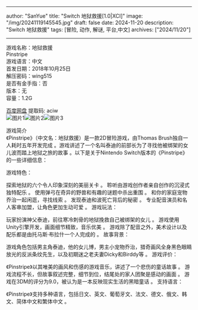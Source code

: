 
---
author: "SanYue"
title: "Switch 地狱救援[1.0|XCI]"
image: "/img/20241119145545.jpg"
draft: false
date: 2024-11-20
description: "Switch 地狱救援"
tags: [冒险, 动作, 解谜, 平台,中文]
archives: ["2024/11/20"]

---

游戏名称：地狱救援   
Pinstripe    
游戏语言：中文  
首发日期：2018年10月25日  
解压密码：wing515  
是否有金手指：否  
版本：无   
容量：1.2G

[百度网盘](https://pan.baidu.com/s/194A1G8yXbt6tU96k5ZsrEA) 提取码: aciw  
![图片1](/img/3dd3c8.jpg)![图片2](/img/bd43fe.jpg)![图片3](/img/0670cf.jpg)  

游戏简介  
《Pinstripe》（中文名：地狱救援）是一款2D冒险游戏，由Thomas Brush独自一人耗时五年开发完成
。游戏讲述了一个名叫泰迪的前部长为了寻找他被绑架的女儿波而踏上地狱之旅的故事
。以下是关于Nintendo Switch版本的《Pinstripe》的一些详细信息：

游戏特色：

探索地狱的六个令人印象深刻的美丽关卡
。
聆听由游戏创作者亲自创作的沉浸式独特配乐
。
使用弹弓在奇异的野兽和有趣的谜题中杀出重围
。
和你的家庭宠物乔治一起闲逛，寻找线索
。
发现泰迪和波死亡背后的秘密
。
专业配音演员和名人客串加盟，让角色更加生动可爱
。
游戏玩法：

玩家扮演神父泰迪，前往寒冷刺骨的地狱挽救自己被绑架的女儿
。
游戏使用Unity引擎开发，画面细节精致，音乐优美
。
游戏除了配音之外，美术设计以及配乐都是由托马斯·布拉什一个人完成的
。
故事背景：

游戏角色包括男主角泰迪，他的女儿博，男主小宠物乔治，猎奇画风全身黑色眼睛放光的反派条纹先生，以及初期迷之老夫妻Dicky和Birddy等
。
游戏评价：

《Pinstripe》以其唯美的画风和伤感的游戏音乐，讲述了一个悲伤的童话故事
。
游戏流程不长，但故事叙述完整，细节到位，结尾处的家人团聚是感动的画面
。
游戏在3DM的评分为9.0，被认为是一本反映现实生活的黑暗童话
。
支持语言：

《Pinstripe》支持多种语言，包括日文、英文、葡萄牙文、法文、德文、俄文、韩文、简体中文和繁体中文
。
